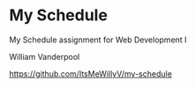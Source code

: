 # My Schedule
My Schedule assignment for Web Development I


William Vanderpool


https://github.com/ItsMeWillyV/my-schedule